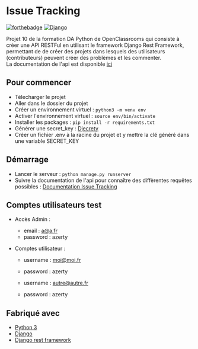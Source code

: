 # Issue Tracking

[![forthebadge](https://forthebadge.com/images/badges/made-with-python.svg)](https://forthebadge.com) [![Django](https://img.shields.io/badge/Django-092E20?style=for-the-badge&logo=django&logoColor=white)](https://img.shields.io)


Projet 10 de la formation DA Python de OpenClassrooms qui consiste à créer une API RESTFul en utilisant le framework Django Rest Framework, permettant de de créer des projets dans lesquels des utilisateurs (contributeurs) peuvent créer des problèmes et les commenter.  
La documentation de l'api est disponible [ici](https://documenter.getpostman.com/view/17717922/UUy1eSMZ#3406631b-c29f-4ffe-9a39-010ab4c84299)

## Pour commencer

- Télecharger le projet
- Aller dans le dossier du projet
- Créer un environnement virtuel : ``python3 -m venv env``
- Activer l'environnement virtuel : ``source env/bin/activate``
- Installer les packages : ``pip install -r requirements.txt``
- Générer une secret_key : [Djecrety](https://djecrety.ir/)
- Créer un fichier .env à la racine du projet et y mettre la clé généré dans une variable SECRET_KEY

## Démarrage

- Lancer le serveur : ``python manage.py runserver``
- Suivre la documentation de l'api pour connaître des diffèrentes requêtes possibles : [Documentation Issue Tracking](https://documenter.getpostman.com/view/17717922/UUy1eSMZ#3406631b-c29f-4ffe-9a39-010ab4c84299)

## Comptes utilisateurs test 

* Accès Admin :  
    - email : a@a.fr  
    - password : azerty

* Comptes utilisateur :  
    - username : moi@moi.fr
    - password : azerty

    - username : autre@autre.fr
    - password : azerty

## Fabriqué avec

* [Python 3](https://www.python.org/)
* [Django](https://www.djangoproject.com/)
* [Django rest framework](https://www.django-rest-framework.org/)
